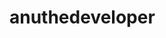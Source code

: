 # anuthedeveloper

<script src="https://www.phpclasses.org/browse/package/12835/format/badge.js"> </script>
